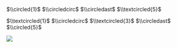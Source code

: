 $\\circled{1}$ $\\circledcirc$ $\\circledast$ $\\textcircled{5}$

$\\textcircled{1}$ $\\circledcirc$ $\\textcircled{3}$ $\\circledast$ $\\circled{5}$

![](https://www.nta.go.jp/tmp/e16c640a-e273-4f35-85c6-75cf519f366a/images/c5ad171af210b858741405d3fb5d4882d0283bf1be1ed8428a0ee3e66fb1a7b3.jpg)